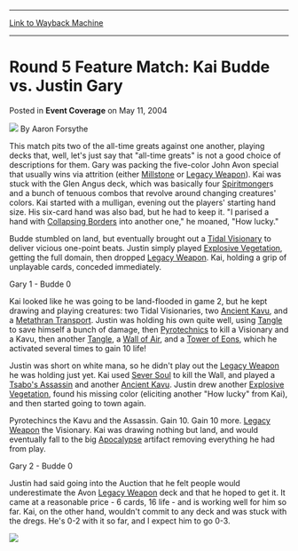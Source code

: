 
---
[Link to Wayback Machine](https://web.archive.org/web/20220813132457/https://magic.wizards.com/en/articles/archive/event-coverage/round-5-feature-match-kai-budde-vs-justin-gary-2004-05-11)

[_metadata_:author]:- "Aaron Forsythe"
[_metadata_:description]:- "This match pits two of the all-time greats against one another, playing decks that, well, let's just say that `all-time greats` is not a good choice of descriptions for them. Gary was packing the five-color John Avon special that usually wins via attrition (either Millstone or Legacy Weapon). Kai was stuck with the Glen Angus deck, which was basically four Spiritmongers and a"
[_metadata_:generator]:- "Drupal 7 (http://drupal.org)"
[_metadata_:node]:- "579231"
[_metadata_:publish_date]:- "2004-05-11"
[_metadata_:source]:- "div-main-content"
[_metadata_:title]:- "Round 5 Feature Match: Kai Budde vs. Justin Gary"
[_metadata_:wayback_capture_timestamp]:- "2022-08-13 13:24:57"
[_metadata_:wayback_raw_url]:- "https://web.archive.org/web/20220813132457id_/https://magic.wizards.com/en/articles/archive/event-coverage/round-5-feature-match-kai-budde-vs-justin-gary-2004-05-11"
[_metadata_:wayback_url]:- "https://magic.wizards.com/en/articles/archive/event-coverage/round-5-feature-match-kai-budde-vs-justin-gary-2004-05-11"
---


Round 5 Feature Match: Kai Budde vs. Justin Gary
================================================



 Posted in **Event Coverage**
 on May 11, 2004 






![](https://media.magic.wizards.com/styles/auth_small/public/images/person/authorpic_aaronforsythe.jpg)
By Aaron Forsythe











This match pits two of the all-time greats against one another, playing decks that, well, let's just say that "all-time greats" is not a good choice of descriptions for them. Gary was packing the five-color John Avon special that usually wins via attrition (either [Millstone](https://gatherer.wizards.com/Pages/Card/Details.aspx?name=Millstone) or [Legacy Weapon](https://gatherer.wizards.com/Pages/Card/Details.aspx?name=Legacy+Weapon)). Kai was stuck with the Glen Angus deck, which was basically four [Spiritmonger](https://gatherer.wizards.com/Pages/Card/Details.aspx?name=Spiritmonger)s and a bunch of tenuous combos that revolve around changing creatures' colors. Kai started with a mulligan, evening out the players' starting hand size. His six-card hand was also bad, but he had to keep it. "I parised a hand with [Collapsing Borders](https://gatherer.wizards.com/Pages/Card/Details.aspx?name=Collapsing+Borders) into another one," he moaned, "How lucky."


Budde stumbled on land, but eventually brought out a [Tidal Visionary](https://gatherer.wizards.com/Pages/Card/Details.aspx?name=Tidal+Visionary) to deliver vicious one-point beats. Justin simply played [Explosive Vegetation](https://gatherer.wizards.com/Pages/Card/Details.aspx?name=Explosive+Vegetation), getting the full domain, then dropped [Legacy Weapon](https://gatherer.wizards.com/Pages/Card/Details.aspx?name=Legacy+Weapon). Kai, holding a grip of unplayable cards, conceded immediately.


Gary 1 - Budde 0


Kai looked like he was going to be land-flooded in game 2, but he kept drawing and playing creatures: two Tidal Visionaries, two [Ancient Kavu](https://gatherer.wizards.com/Pages/Card/Details.aspx?name=Ancient+Kavu), and a [Metathran Transport](https://gatherer.wizards.com/Pages/Card/Details.aspx?name=Metathran+Transport). Justin was holding his own quite well, using [Tangle](https://gatherer.wizards.com/Pages/Card/Details.aspx?name=Tangle) to save himself a bunch of damage, then [Pyrotechnics](https://gatherer.wizards.com/Pages/Card/Details.aspx?name=Pyrotechnics) to kill a Visionary and a Kavu, then another [Tangle](https://gatherer.wizards.com/Pages/Card/Details.aspx?name=Tangle), a [Wall of Air](https://gatherer.wizards.com/Pages/Card/Details.aspx?name=Wall+of+Air), and a [Tower of Eons](https://gatherer.wizards.com/Pages/Card/Details.aspx?name=Tower+of+Eons), which he activated several times to gain 10 life!


Justin was short on white mana, so he didn't play out the [Legacy Weapon](https://gatherer.wizards.com/Pages/Card/Details.aspx?name=Legacy+Weapon) he was holding just yet. Kai used [Sever Soul](https://gatherer.wizards.com/Pages/Card/Details.aspx?name=Sever+Soul) to kill the Wall, and played a [Tsabo's Assassin](https://gatherer.wizards.com/Pages/Card/Details.aspx?name=Tsabo%27s+Assassin) and another [Ancient Kavu](https://gatherer.wizards.com/Pages/Card/Details.aspx?name=Ancient+Kavu). Justin drew another [Explosive Vegetation](https://gatherer.wizards.com/Pages/Card/Details.aspx?name=Explosive+Vegetation), found his missing color (eliciting another "How lucky" from Kai), and then started going to town again.


Pyrotechincs the Kavu and the Assassin. Gain 10. Gain 10 more. [Legacy Weapon](https://gatherer.wizards.com/Pages/Card/Details.aspx?name=Legacy+Weapon) the Visionary. Kai was drawing nothing but land, and would eventually fall to the big [Apocalypse](https://gatherer.wizards.com/Pages/Card/Details.aspx?name=Apocalypse) artifact removing everything he had from play.


Gary 2 - Budde 0


Justin had said going into the Auction that he felt people would underestimate the Avon [Legacy Weapon](https://gatherer.wizards.com/Pages/Card/Details.aspx?name=Legacy+Weapon) deck and that he hoped to get it. It came at a reasonable price - 6 cards, 16 life - and is working well for him so far. Kai, on the other hand, wouldn't commit to any deck and was stuck with the dregs. He's 0-2 with it so far, and I expect him to go 0-3.


![](https://media.magic.wizards.com/image_legacy_migration/sideboard/images/mi04/fm4_1.jpg)





